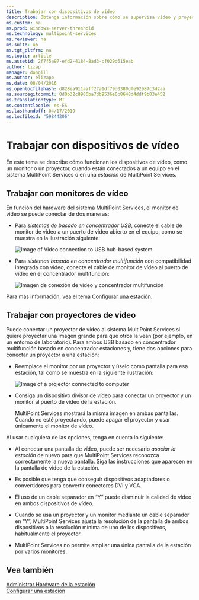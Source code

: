 ```yaml
---
title: Trabajar con dispositivos de vídeo
description: Obtenga información sobre cómo se supervisa vídeo y proyectores trabajar con estaciones en MultiPoint Services
ms.custom: na
ms.prod: windows-server-threshold
ms.technology: multipoint-services
ms.reviewer: na
ms.suite: na
ms.tgt_pltfrm: na
ms.topic: article
ms.assetid: 2f7f5a97-efd2-4184-8ad3-cf029d615eab
author: lizap
manager: dongill
ms.author: elizapo
ms.date: 08/04/2016
ms.openlocfilehash: d828ea911aaff27a1df79d0380dfe92987c3d2aa
ms.sourcegitcommit: 0d0b32c8986ba7db9536e0b8648d4ddf9b03e452
ms.translationtype: MT
ms.contentlocale: es-ES
ms.lasthandoff: 04/17/2019
ms.locfileid: "59844206"
---
```

# <a name="work-with-video-devices"></a>Trabajar con dispositivos de vídeo
En este tema se describe cómo funcionan los dispositivos de vídeo, como un monitor o un proyector, cuando están conectados a un equipo en el sistema MultiPoint Services o en una *estación* de MultiPoint Services.  
  
## <a name="working-with-video-monitors"></a>Trabajar con monitores de vídeo  
En función del hardware del sistema MultiPoint Services, el monitor de vídeo se puede conectar de dos maneras:  
  
-   Para *sistemas de basado en concentrador USB*, conecte el cable de monitor de vídeo a un puerto de vídeo abierto en el equipo, como se muestra en la ilustración siguiente:  
  
    ![Image of Video connection to USB hub-based system](./media/WMSVideoConnection.gif)  
  
-   Para *sistemas basado en concentrador multifunción* con compatibilidad integrada con vídeo, conecte el cable de monitor de vídeo al puerto de vídeo en el concentrador multifunción:  
  
    ![Imagen de conexión de vídeo y concentrador multifunción](./media/WMSMultifunctionHubVideoConnection.gif)  
  
Para más información, vea el tema [Configurar una estación](Set-Up-a-Station.md).  
  
## <a name="working-with-video-projectors"></a>Trabajar con proyectores de vídeo  
Puede conectar un proyector de vídeo al sistema MultiPoint Services si quiere proyectar una imagen grande para que otros la vean (por ejemplo, en un entorno de laboratorio). Para ambos USB basado en concentrador multifunción basado en concentrador estaciones y, tiene dos opciones para conectar un proyector a una estación:  
  
-   Reemplace el monitor por un proyector y úselo como pantalla para esa estación, tal como se muestra en la siguiente ilustración:  
  
    ![Image of a projector connected to computer](./media/WMSVideoProjectorConnection.gif)  
  
-   Consiga un dispositivo divisor de vídeo para conectar un proyector y un monitor al puerto de vídeo de la estación.  
  
    MultiPoint Services mostrará la misma imagen en ambas pantallas. Cuando no esté proyectando, puede apagar el proyector y usar únicamente el monitor de vídeo.  
  
Al usar cualquiera de las opciones, tenga en cuenta lo siguiente:  
  
-   Al conectar una pantalla de vídeo, puede ser necesario *asociar la estación* de nuevo para que MultiPoint Services reconozca correctamente la nueva pantalla. Siga las instrucciones que aparecen en la pantalla de vídeo de la estación.  
  
-   Es posible que tenga que conseguir dispositivos adaptadores o convertidores para convertir conectores DVI y VGA.  
  
-   El uso de un cable separador en “Y” puede disminuir la calidad de vídeo en ambos dispositivos de vídeo.  
  
-   Cuando se usa un proyector y un monitor mediante un cable separador en “Y”, MultiPoint Services ajusta la resolución de la pantalla de ambos dispositivos a la resolución mínima de uno de los dispositivos, habitualmente el proyector.  
  
-   MultiPoint Services no permite ampliar una única pantalla de la estación por varios monitores.  
  
## <a name="see-also"></a>Vea también  
[Administrar Hardware de la estación](Manage-Station-Hardware.md)  
[Configurar una estación](Set-Up-a-Station.md) 